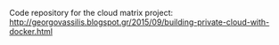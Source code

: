 Code repository for the cloud matrix project: http://georgovassilis.blogspot.gr/2015/09/building-private-cloud-with-docker.html
